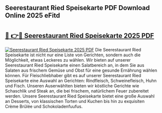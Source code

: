 ## Seerestaurant Ried Speisekarte PDF Download Online 2025 eFitd

# <h2><a href="http://gccmtqx.nevu.top/?p=Seerestaurant+Ried+Speisekarte">🔗 👉🔴 Seerestaurant Ried Speisekarte 2025 PDF</a></h2>

[![Seerestaurant Ried Speisekarte 2025 PDF](https://i.imgur.com/dBaPXMq.png)](http://gccmtqx.nevu.top/?p=Seerestaurant+Ried+Speisekarte)
Die Seerestaurant Ried Speisekarte ist nicht nur eine Liste von Gerichten, sondern auch die Möglichkeit, etwas Leckeres zu wählen. Wir bieten auf unserer Seerestaurant Ried Speisekarte einen Salatbereich an, in dem Sie aus Salaten aus frischem Gemüse und Obst für eine gesunde Ernährung wählen können. Für Fleischliebhaber gibt es auf unserer Seerestaurant Ried Speisekarte eine Auswahl an Gerichten: Rindfleisch, Schweinefleisch, Huhn und Fisch. Unseren Auserwählten bieten wir köstliche Gerichte wie Schaschlik und Steak an, die bei frischem, natürlichem Feuer zubereitet werden. Unsere Seerestaurant Ried Speisekarte bietet eine große Auswahl an Desserts, von klassischen Torten und Kuchen bis hin zu exquisiten Crème Brûlée und Schokoladenfuufus.
